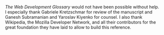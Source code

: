 _The Web Development Glossary_ would not have been possible without help. I especially thank Gabriele Kretzschmar for review of the manuscript and Ganesh Subramanian and Yaroslav Kiyenko for counsel. I also thank Wikipedia, the Mozilla Developer Network, and all their contributors for the great foundation they have laid to allow to build this&nbsp;reference.